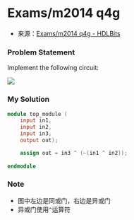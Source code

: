# Exams/m2014 q4g
- 来源：[Exams/m2014 q4g - HDLBits](https://hdlbits.01xz.net/wiki/Exams/m2014_q4g)

### Problem Statement
Implement the following circuit:

[![](https://hdlbits.01xz.net/mw/images/e/e6/Exams_m2014q4g.png)](https://hdlbits.01xz.net/wiki/File:Exams_m2014q4g.png)

### My Solution

```Verilog
module top_module (
    input in1,
    input in2,
    input in3,
    output out);

    assign out = in3 ^ (~(in1 ^ in2));
    
endmodule
```

### Note
- 图中左边是同或门，右边是异或门
- 异或门使用`^`运算符